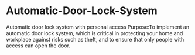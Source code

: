 # Automatic-Door-Lock-System
Automatic door lock system with personal access
Purpose:To implement an automatic door lock system, which is critical in protecting your home and workplace against risks such as theft, and to ensure that only people with access can open the door.

